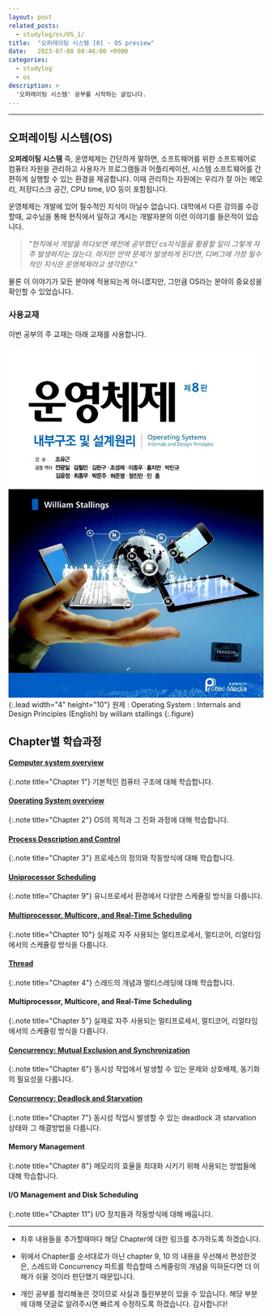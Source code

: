 ```yaml
---
layout: post
related_posts:
  - studylog/os/OS_1/
title:  "오퍼레이팅 시스템 [0] - OS preview"
date:   2023-07-08 08:46:00 +0900
categories: 
  - studylog
  - os
description: >
  '오퍼레이팅 시스템' 공부를 시작하는 글입니다.
---
```

* * *
## 오퍼레이팅 시스템(OS)

**오퍼레이팅 시스템** 즉, 운영체제는 간단하게 말하면, 소프트웨어를 위한 소프트웨어로 컴퓨터 자원을 관리하고 사용자가 프로그램들과 어플리케이션, 시스템 소프트웨어를 간편하게 실행할 수 있는 환경을 제공합니다.
이때 관리하는 자원에는 우리가 잘 아는 메모리, 저장디스크 공간, CPU time, I/O 등이 포함됩니다.



운영체제는 개발에 있어 필수적인 지식이 아닐수 없습니다. 대학에서 다른 강의를 수강할때, 교수님을 통해 현직에서 일하고 계시는 개발자분의 이런 이야기를 들은적이 있습니다. 

>*"현직에서 개발을 하다보면 예전에 공부했던 cs지식들을 활용할 일이 그렇게 자주 발생하지는 않는다. 하지만 만약 문제가 발생하게 된다면, 디버그에 가장 필수적인 지식은 운영체제라고 생각한다."*

물론 이 이야기가 모든 분야에 적용되는게 아니겠지만, 그만큼 OS라는 분야의 중요성을 확인할 수 있었습니다.


### 사용교재
이번 공부의 주 교재는 아래 교재를 사용합니다.

![](/assets/img/blog/OS_book.jpg){:.lead width="4" height="10"}
원제 : Operating System : Internals and Design Principles (English) by william stallings
{:.figure}

## Chapter별 학습과정

#### [Computer system overview](/studylog/os/OS_1/)
{:.note title="Chapter 1"}
기본적인 컴퓨터 구조에 대해 학습합니다.

#### [Operating System overview](/studylog/os/OS_4/)
{:.note title="Chapter 2"}
OS의 목적과 그 진화 과정에 대해 학습합니다.

#### [Process Description and Control](/studylog/os/OS_5/)
{:.note title="Chapter 3"}
프로세스의 정의와 작동방식에 대해 학습합니다.

#### [Uniprocessor Scheduling](/studylog/os/OS_7/)
{:.note title="Chapter 9"}
유니프로세서 환경에서 다양한 스케쥴링 방식을 다룹니다.

#### [Multiprocessor, Multicore, and Real-Time Scheduling](/studylog/os/OS_8)
{:.note title="Chapter 10"}
실제로 자주 사용되는 멀티프로세서, 멀티코어, 리얼타임에서의 스케쥴링 방식을 다룹니다.

#### [Thread](/studylog/os/OS_9)
{:.note title="Chapter 4"}
스레드의 개념과 멀티스레딩에 대해 학습합니다.

#### Multiprocessor, Multicore, and Real-Time Scheduling
{:.note title="Chapter 5"}
실제로 자주 사용되는 멀티프로세서, 멀티코어, 리얼타임에서의 스케쥴링 방식을 다룹니다.

#### [Concurrency: Mutual Exclusion and Synchronization](/studylog/os/OS_10)
{:.note title="Chapter 6"}
동시성 작업에서 발생할 수 있는 문제와 상호배제, 동기화의 필요성을 다룹니다.

#### [Concurrency: Deadlock and Starvation](/studylog/os/OS_11)
{:.note title="Chapter 7"}
동시성 작업시 발생할 수 있는 deadlock 과 starvation 상태와 그 해결방법을 다룹니다.

#### Memory Management
{:.note title="Chapter 8"}
메모리의 효율을 최대화 시키기 위해 사용되는 방법들에 대해 학습합니다.

#### I/O Management and Disk Scheduling
{:.note title="Chapter 11"}
I/O 장치들과 작동방식에 대해 배웁니다.

* * *
* 차후 내용들을 추가할때마다 해당 Chapter에 대한 링크를 추가하도록 하겠습니다.

* 위에서 Chapter를 순서대로가 아닌 chapter 9, 10 의 내용을 우선해서 편성한것은, 스레드와 Concurrency 파트를 학습할때 스케줄링의 개념을 익혀둔다면 더 이해가 쉬울 것이라 판단했기 때문입니다.

* 개인 공부를 정리해놓은 것이므로 사실과 틀린부분이 있을 수 있습니다. 해당 부분에 대해 댓글로 알려주시면 빠르게 수정하도록 하겠습니다. 감사합니다!